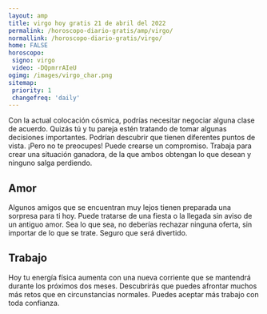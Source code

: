 ```yaml
---
layout: amp
title: virgo hoy gratis 21 de abril del 2022 
permalink: /horoscopo-diario-gratis/amp/virgo/
normallink: /horoscopo-diario-gratis/virgo/
home: FALSE
horoscopo:
 signo: virgo
 video: -DQpmrrAIeU
ogimg: /images/virgo_char.png
sitemap:
 priority: 1
 changefreq: 'daily'
---
```



Con la actual colocación cósmica, podrías necesitar negociar alguna clase de acuerdo. Quizás tú y tu pareja estén tratando de tomar algunas decisiones importantes. Podrían descubrir que tienen diferentes puntos de vista. ¡Pero no te preocupes! Puede crearse un compromiso. Trabaja para crear una situación ganadora, de la que ambos obtengan lo que desean y ninguno salga perdiendo.

## Amor

Algunos amigos que se encuentran muy lejos tienen preparada una sorpresa para ti hoy. Puede tratarse de una fiesta o la llegada sin aviso de un antiguo amor. Sea lo que sea, no deberías rechazar ninguna oferta, sin importar de lo que se trate. Seguro que será divertido.

## Trabajo

Hoy tu energía física aumenta con una nueva corriente que se mantendrá durante los próximos dos meses. Descubrirás que puedes afrontar muchos más retos que en circunstancias normales. Puedes aceptar más trabajo con toda confianza.